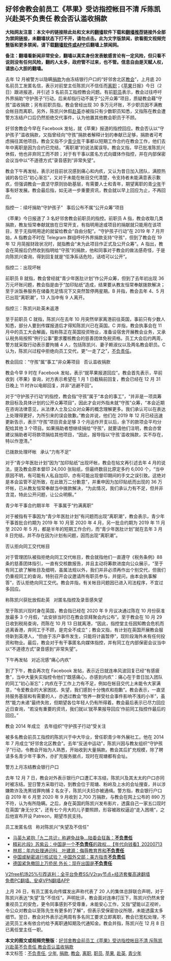  <h2>好邻舍教会前员工《苹果》受访指控帐目不清 斥陈凯兴赴英不负责任 教会否认滥收捐款</h2> <p class="notice"><b>大陆网友注意：本文中的链接除此处和文末的<a href="https://github.com/bannedbook/fanqiang" >翻墙</a>软件下载和<a href="https://github.com/killgcd/justmysocks/blob/master/README.md">翻墙推荐</a>链接外全部为禁网链接，未翻墙状态下打不开，请勿点击。此为文字版禁闻，欲看图文视频完整版和更多禁闻，请下载<a href="https://github.com/bannedbook/fanqiang">翻墙软件或APP</a>后翻墙上禁闻网。</p><p>备注：翻墙看新闻非常安全，翻墙以真实身份发表敏感言论有一定风险，但只看不说则没有任何风险，翻的人太多，政府管不过来，也不管。信息自由是天赋人权，请放心大胆的翻墙。</b></p>  <div class="entry">  <p>去年 12 月被警方以隐瞒<a href="https://www.bannedbook.org/bnews/tag/%E6%8D%90%E6%AC%BE/" class="st_tag internal_tag" rel="tag" title="标签 捐款 下的日志">捐款</a>为由冻结银行户口的“好邻舍北区<a href="https://www.bannedbook.org/bnews/tag/%E6%95%99%E4%BC%9A/" class="st_tag internal_tag" rel="tag" title="标签 教会 下的日志">教会</a>”，上月底 20 名前员工发匿名信，表示对前堂主任陈凯兴不信任而<a href="https://www.bannedbook.org/bnews/tag/%E7%A6%BB%E8%81%8C/" class="st_tag internal_tag" rel="tag" title="标签 离职 下的日志">离职</a>；《<a href="https://www.bannedbook.org/bnews/tag/%e8%8b%b9%e6%9e%9c/" class="st_tag internal_tag" rel="tag" title="标签 苹果 下的日志">苹果</a>日报》今日（2 日）跟进报道，并引述 3 名前员工指控教会问题。有前<a href="https://www.bannedbook.org/bnews/tag/%E8%81%8C%E5%91%98/" class="st_tag internal_tag" rel="tag" title="标签 职员 下的日志">职员</a>表示，教会过往呼吁外界捐助“守护孩子”行动，后来却指行动不属于“公开众筹”项目，质疑教会藉“守孩”滥收捐款；另有前职员指，教会曾经出现 30 多万元坏账，不少职员因不满教会帐目而离职。另外，陈凯兴休假<a href="https://www.bannedbook.org/bnews/tag/%E8%B5%B4%E8%8B%B1/" class="st_tag internal_tag" rel="tag" title="标签 赴英 下的日志">赴英</a>亦被指只有少数职员知悉，又指陈在教会遭警方冻结户口后仍然拒绝交代事件，认为他置其他教会职员于不顾。</p> <p>好邻舍教会今早在 Facebook 发帖，就《苹果》报道的指控回应。教会否认以“守护孩子”滥收捐款，又指曾经向“守孩”捐款者解释计划的奉献已足够，捐款者可考虑捐往其他项目。教会又指不少<a href="https://www.bannedbook.org/bnews/tag/%E9%9D%92%E5%B0%91%E5%B9%B4/" class="st_tag internal_tag" rel="tag" title="标签 青少年 下的日志">青少年</a>干事都以短期工作合约在教会工作，他们去年中离职是因为合约已完结，“离职潮”的说法属误导。教会又指，早已批准陈凯兴休假，他也非弃同工而不顾；对于有干事以匿名方式向媒体作指控，并在内部保密会议当中以“不道德方式”录音感到“非常失望”。</p> <p>教会下午再发帖，表示对目前状况感到痛心和内疚，又认为昔日加入团队，满腔热诚的各位已“初心渐忘”，又对于未能在帐目交代清楚，令支持者未能满意表示歉疚，但强调教会一直坚守原则协助基层，有需要人士和青年，期望离职的青<a href="https://www.bannedbook.org/bnews/tag/%E5%B0%91%E5%B9%B4/" class="st_tag internal_tag" rel="tag" title="标签 少年 下的日志">少年</a>干事有好发展。教会最后指，如无进一步重要资讯，教会就以早上回应为止，不再回应。</p> <p>指控一：续吁捐助“守护孩子”   事后公布不属“公开众筹”项目</p> <p>《苹果》今日报道了 3 名好邻舍教会前职员的指控。前职员 A 指，教会收取几类捐款，教友恒常奉献就放在日常开支，有指明用途或项目的捐献就只能用在该项目，至于无指明用途的就留给教会“自由分配”。“守护孩子行动”在 2019 年 7 月开始，A 指教会不时在 Telegram 群组呼吁外界捐款支持“守孩”，但到了教会在 19 年 12 月简报财政状况时，就指教会“未为此项目作正式及公开众筹”。A 指出，教会在简报后仍然收到指明给“守孩”的捐款，他和同事对于教会的做法感奇怪，于是向陈凯兴查询，得到回复就是“佢净系话危险，话唔可以公开”。</p> <p>指控二：出现坏帐</p> <p>前职员 B 就指，教会曾经就“青少年医肚计划”作公开众筹，但到了去年初出现 36 万元坏账问题，教会指是由于“加印贴纸”造成，结果要从教友恒常奉献拨款解决；至于派饭券服务在储备充足情况下又突然暂停两星期。B 并指，教会去年 4、5 月已出现“离职潮”，13 人当中有 9 人离开。</p>  <p>指控三：陈凯兴赴英未返港</p> <p>至于前职员 C 就指，陈凯兴在去年 10 月突然举家离港前往英国，事前只有少数人知悉，部分人要到传媒报道后才得知陈凯兴已在英国。C 并指，教会执事会在 11 月中的员工大会解画，指称陈正在英国投资物业，准备设宿舍开展教会业务，又承认税务局按照“例行公事”要求覆核教会的慈善团体免税资格。员工大会后约两周，警方就采取行动表示要拘捕 4 人，包括陈凯兴、妻子赖淑仪以及两名教会职员。C 认为，陈凯兴过程中拒绝向员工交代，更“一走了之”，<a href="https://www.bannedbook.org/bnews/tag/%E4%B8%8D%E8%B4%9F%E8%B4%A3%E4%BB%BB/" class="st_tag internal_tag" rel="tag" title="标签 不负责任 下的日志">不负责任</a>。</p> <p>教会回应：“守孩”属“事工”非众筹项目   否认滥收捐款</p> <p>教会今早 9 时在 Facebook 发帖，表示“就苹果报道回应”。教会首先表示，早前收到《苹果》查询，对方表示希望在 1 月 1 日截稿前回复，教会已经在 12 月 31 日晚上 11 时许以电邮回复，并非“逃避不回”。</p> <p>对于“守护孩子行动”的指控，教会指“守孩”属于“本会的事工”，“并非是一项具筹款目标及具体计划的公开众筹项目”，因此才会对外指未就“守孩”众筹，“本会近期在咨询法律意见，从法律人士及公众对众筹的概念理解更多。我们承认可以在表达上处理得更好，为所引来的误会致歉。”教会并说，他们在 2019 年 12 月已经迅速更新告示，表示“守孩”项目资金足够 3 个月运作开支以后，余下的款项会平均分配给其他 3 个项目。如果捐助者想继续捐给“守孩”，就要请他们注明，教会亦曾建议捐助者可将款项捐给其他项目，“因此，报导指以‘守孩’滥收捐款，实不存在，特以作澄清。”</p> <p>已拨款处理坏帐   承认“力有不足”</p> <p>对于“青少年医肚计划”因为“加印贴纸”出现坏帐，教会在帖文再引述去年 4 月的说法，提及教会原本督印 24,000 张贴纸，但最终数目比原定多约 6,000 个，“当中原因不明，有可能有人私自加印，亦有可能出现督印期间的手文之误引致。这绝对是本会监管不足所致，在此致万二分歉意”，并重申因为加印贴纸而出现的 36 万坏帐，已从教友恒常奉献当中拨款解决，“为此情况，我们承认力有不足，但并非含混，特此公开问题，让公众明察。”</p>  <p>青少年干事合约期半年   干事属于“约满离职”</p> <p>对于被指有干事因为“青少年医肚计划”有问题而出现“离职潮”，教会表示，青少年干事首批合约期为 2019 年 10 月至 2020 年 4 月，另一批合约期为 2019 年 11 月至 2020 年 5 月，都是半年的短期工作合约，而“青少年医肚计划”就在去年 3 月 8 日完结，并不存在因为计划有问题，因而出现“离职潮”。</p> <p>否认拒向同工交代帐目</p> <p>对于管理团队被指拒绝向同工交代帐目，教会就指他们一直遵守《税务条例》88 条的慈善团体指引，一直有交核数报告，并且主动将筹款进度向公众展示，“至于有同工欲了解帐目及细明，虽属法规以外，我们并非必须再作出个别交代，但我们仍重视同工的查询，特别召开会议邀请所有职员参与，并提问，由本会执事解答”，否认拒绝向同工交代。教会并指，有关帐目问题因已进入司法程序，不宜过多回应。</p> <p>称陈凯兴获批放假赴英   对匿名指控及录音感失望</p> <p>至于陈凯兴现时身在英国，教会指已经在 2020 年 9 月议决通过陈在 10 月份获准放最多 3 个月假，“此安排当时已在教会崇拜聚会内公布”。至于教会在 10 月 29 日收到税局查询，而陈在 10 月 13 日就离港，“因此，指控堂主任因知教会危机而逃离香港，弃同工于不顾，是完全不成立”；教会又指，有计划在英国开展教会服侍新到英港人，“但由于冻户事件发生，只能将计画暂停”，现阶段海外未有任何投资和物业。最后，教会对于有干事匿名向媒体指控，并有同工在内部保密会议当中以“不道德方式”录音感到“非常失望”。</p> <p>下午再发帖   对近况感“痛心内疚”</p>  <p>到了下午，教会再次在 Facebook 发帖，表示近日就连串风波回复已经“有感疲惫”，当中大量失实指控令他们“既感痛心，亦感到内疚”：痛心在于昔日加入团队的同工“初心渐忘”；内疚在于工作上力有不足，例如在帐目交代上未能令大家满意，“令爱教会的大家困扰、失望，我们感到十分愧疚和抱歉”。教会表示，一直坚持服务基层和有需要的人，亦透过教会“牧养一群受社会事件影响不浅的小羊”，虽然“能力未递”最终失败，但期望各位年轻人仍有所得着。教会最后表示已尽力回应近日查询，“若没有重要的资讯，我们就以‘就苹果报导回应’作前同工指控作最后的回应。”</p> <p>教会 2014 年成立   去年组织“守护孩子行动”受关注</p> <p>被多名教会前员工指控的陈凯兴于中大毕业，曾任职青少年外展社工。他在 2014 年 7 月成立“好邻舍北区教会”。去年“反送中运动”，陈凯兴因与教友组织“守护孩子”行动，令教会开始为人熟悉，开始收到大量捐款。教会其后扩充规模，除了聘请多名青少年干事外，亦扩充服务据点，现时在观塘都有会址。</p> <p>警方上月冻结教会银行户口</p> <p>去年 12 月 7 日，教会对外表示银行户口遭汇丰冻结，陈凯兴及其太太的户口亦同时被冻结。翌日警方采取行动，到教会位于观塘、粉岭及上水的会址搜查，并以涉嫌欺诈及洗黑钱罪拘捕 2 名女子，陈凯兴夫妇亦被通缉。警方指，教会银行户口自 2019 年 6 月至 2020 年 9 月收到 2,700 万捐款，与教会在网上公布的 890 万不符，认为有所隐瞒。之后，身在英国的陈凯兴发布影片，透露自己一家五口现时在英国“身无分文”，还有七个月大的儿子要照顾，形容被政权逼迫“走入困境”，之后他宣布开设 Patreon，期望市民支持。</p> <p>员工发匿名信   称对陈凯兴“失望及不信任”</p> <ul class='op-related-articles' title='相关阅读'> <li><a href='https://www.bannedbook.org/bnews/cnnews/hknews/20200822/1384008.html' target='_blank'>马英九紧抱「九二共识」称避免战争…陆委会狂轰：<b>不负责任</b></a></li> <li><a href='https://www.bannedbook.org/bnews/taiwannews/20200713/1360325.html' target='_blank'>精彩片段》苏紫云：中国是一个<b>不负责任</b>的政权...【年代向钱看】20200713</a></li> <li><a href='https://www.bannedbook.org/bnews/headline/20200511/1326747.html' target='_blank'>林郑：年内处理通识科　叶建源：侮辱教育界和<b>不负责任</b></a></li> <li><a href='https://www.bannedbook.org/bnews/baitai/20200416/1313755.html' target='_blank'>中国或秘密进行核试验？ 中国外交部：美方指责<b>不负责任</b></a></li> <li><a href='https://www.bannedbook.org/bnews/worldnews/20200318/1295795.html' target='_blank'>德国紧急撤回上万侨民 外长：现在出国是<b>不负责任</b></a></li> </ul> <p class="texttj"> <a href="https://www.bannedbook.org/forum23/topic22702.html" target="_blank">V2free机场25%引荐返利：全平台免费SS/V2ray节点+经济套餐高速翻墙</a><br/> <a href="https://github.com/bannedbook/fanqiang/wiki/%E7%A6%81%E9%97%BB%E7%BD%91%E5%AE%89%E5%8D%93%E7%BF%BB%E5%A2%99%E6%96%B0%E9%97%BBAPP" target="_blank">免费PC翻墙、安卓VPN翻墙APP</a></p><p>上月 26 日，有员工匿名向传媒发出声称代表了 20 人的集体总辞联合声明，对于陈凯兴表达“失望”及“不信任”。声明批评，教会面对连串打压下，陈凯兴仍然未曾重视员工的安危，更令同事感到不受尊重，未能安心工作，又指“望能以正视听，令公众对教会以至陈先生有更多的了解”，但表示受保密协议所限，未能透露太多细节。翌日，教会对外表示近两周有多名同工要求立即离职，教会已宽松处理，不追究员工未有依合约给予离职通知期及代通知金。教会并指，陈凯兴在 12 月 8 日已离任堂主任一职。</p> <a name='sharetosocial'></a>       <div><b>本文的图文或视频完整版</b>：<a href='https://www.bannedbook.org/bnews/comments/20210102/1459824.html'>好邻舍教会前员工《苹果》受访指控帐目不清 斥陈凯兴赴英不负责任 教会否认滥收捐款</a></div>  </div><!--END ENTRY--> <div class="postfooter"> <div>本文标签：<a href="https://www.bannedbook.org/bnews/tag/%E4%B8%8D%E8%B4%9F%E8%B4%A3%E4%BB%BB/" rel="tag">不负责任</a>, <a href="https://www.bannedbook.org/bnews/tag/%E5%B0%91%E5%B9%B4/" rel="tag">少年</a>, <a href="https://www.bannedbook.org/bnews/tag/%E6%8D%90%E6%AC%BE/" rel="tag">捐款</a>, <a href="https://www.bannedbook.org/bnews/tag/%E6%95%99%E4%BC%9A/" rel="tag">教会</a>, <a href="https://www.bannedbook.org/bnews/tag/%E7%A6%BB%E8%81%8C/" rel="tag">离职</a>, <a href="https://www.bannedbook.org/bnews/tag/%E8%81%8C%E5%91%98/" rel="tag">职员</a>, <a href="https://www.bannedbook.org/bnews/tag/%e8%8b%b9%e6%9e%9c/" rel="tag">苹果</a>, <a href="https://www.bannedbook.org/bnews/tag/%E8%B5%B4%E8%8B%B1/" rel="tag">赴英</a>, <a href="https://www.bannedbook.org/bnews/tag/%E9%9D%92%E5%B0%91%E5%B9%B4/" rel="tag">青少年</a></div>  </div><!--END POSTFOOTER--> 